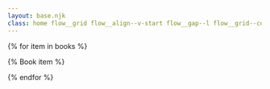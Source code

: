 ```yaml
---
layout: base.njk
class: home flow__grid flow__align--v-start flow__gap--l flow__grid--columns-auto padding__all--l
---
```


{% for item in books %}

{% Book item %}

{% endfor %}
